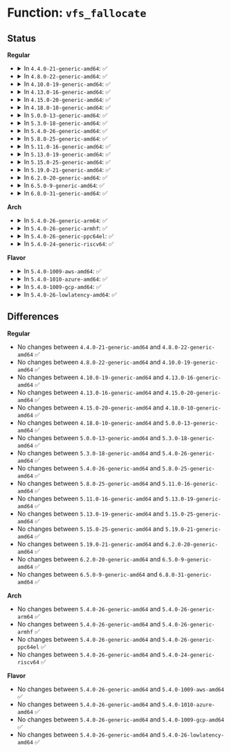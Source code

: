 # Function: <code>vfs_fallocate</code>

## Status
<b>Regular</b>
<ul>
<li>
<details>
<summary>In <code>4.4.0-21-generic-amd64</code>: ✅</summary>

```c
int vfs_fallocate(struct file * file, int mode, loff_t offset, loff_t len)
```

```json
{
  "name": "vfs_fallocate",
  "collision_type": "Unique Global",
  "inline_type": "No",
  "funcs": [
    {
      "addr": 18446744071580980608,
      "name": "vfs_fallocate",
      "external": true,
      "loc": "fs/open.c:231",
      "file": "fs/open.c",
      "inline": "seen, unknown",
      "caller_inline": [],
      "caller_func": [
        "mm/madvise.c:SyS_madvise",
        "fs/open.c:SyS_fallocate",
        "fs/ioctl.c:ioctl_preallocate"
      ]
    }
  ],
  "symbols": [
    {
      "addr": 18446744071580980608,
      "name": "vfs_fallocate",
      "section": ".text",
      "bind": "STB_GLOBAL",
      "size": 538
    }
  ]
}
```
</details>
</li>
<li>
<details>
<summary>In <code>4.8.0-22-generic-amd64</code>: ✅</summary>

```c
int vfs_fallocate(struct file * file, int mode, loff_t offset, loff_t len)
```

```json
{
  "name": "vfs_fallocate",
  "collision_type": "Unique Global",
  "inline_type": "No",
  "funcs": [
    {
      "addr": 18446744071581135728,
      "name": "vfs_fallocate",
      "external": true,
      "loc": "fs/open.c:231",
      "file": "fs/open.c",
      "inline": "seen, unknown",
      "caller_inline": [],
      "caller_func": [
        "mm/madvise.c:SyS_madvise",
        "fs/open.c:SyS_fallocate",
        "fs/ioctl.c:ioctl_preallocate"
      ]
    }
  ],
  "symbols": [
    {
      "addr": 18446744071581135728,
      "name": "vfs_fallocate",
      "section": ".text",
      "bind": "STB_GLOBAL",
      "size": 538
    }
  ]
}
```
</details>
</li>
<li>
<details>
<summary>In <code>4.10.0-19-generic-amd64</code>: ✅</summary>

```c
int vfs_fallocate(struct file * file, int mode, loff_t offset, loff_t len)
```

```json
{
  "name": "vfs_fallocate",
  "collision_type": "Unique Global",
  "inline_type": "No",
  "funcs": [
    {
      "addr": 18446744071581210816,
      "name": "vfs_fallocate",
      "external": true,
      "loc": "fs/open.c:242",
      "file": "fs/open.c",
      "inline": "seen, unknown",
      "caller_inline": [],
      "caller_func": [
        "mm/madvise.c:SyS_madvise",
        "fs/open.c:SyS_fallocate",
        "fs/ioctl.c:ioctl_preallocate"
      ]
    }
  ],
  "symbols": [
    {
      "addr": 18446744071581210816,
      "name": "vfs_fallocate",
      "section": ".text",
      "bind": "STB_GLOBAL",
      "size": 543
    }
  ]
}
```
</details>
</li>
<li>
<details>
<summary>In <code>4.13.0-16-generic-amd64</code>: ✅</summary>

```c
int vfs_fallocate(struct file * file, int mode, loff_t offset, loff_t len)
```

```json
{
  "name": "vfs_fallocate",
  "collision_type": "Unique Global",
  "inline_type": "No",
  "funcs": [
    {
      "addr": 18446744071581256736,
      "name": "vfs_fallocate",
      "external": true,
      "loc": "fs/open.c:243",
      "file": "fs/open.c",
      "inline": "seen, unknown",
      "caller_inline": [],
      "caller_func": [
        "mm/madvise.c:SyS_madvise",
        "fs/open.c:SyS_fallocate",
        "fs/ioctl.c:ioctl_preallocate"
      ]
    }
  ],
  "symbols": [
    {
      "addr": 18446744071581256736,
      "name": "vfs_fallocate",
      "section": ".text",
      "bind": "STB_GLOBAL",
      "size": 605
    }
  ]
}
```
</details>
</li>
<li>
<details>
<summary>In <code>4.15.0-20-generic-amd64</code>: ✅</summary>

```c
int vfs_fallocate(struct file * file, int mode, loff_t offset, loff_t len)
```

```json
{
  "name": "vfs_fallocate",
  "collision_type": "Unique Global",
  "inline_type": "No",
  "funcs": [
    {
      "addr": 18446744071581395856,
      "name": "vfs_fallocate",
      "external": true,
      "loc": "fs/open.c:243",
      "file": "fs/open.c",
      "inline": "seen, unknown",
      "caller_inline": [],
      "caller_func": [
        "mm/madvise.c:SyS_madvise",
        "fs/open.c:SyS_fallocate",
        "fs/ioctl.c:ioctl_preallocate"
      ]
    }
  ],
  "symbols": [
    {
      "addr": 18446744071581395856,
      "name": "vfs_fallocate",
      "section": ".text",
      "bind": "STB_GLOBAL",
      "size": 607
    }
  ]
}
```
</details>
</li>
<li>
<details>
<summary>In <code>4.18.0-10-generic-amd64</code>: ✅</summary>

```c
int vfs_fallocate(struct file * file, int mode, loff_t offset, loff_t len)
```

```json
{
  "name": "vfs_fallocate",
  "collision_type": "Unique Global",
  "inline_type": "No",
  "funcs": [
    {
      "addr": 18446744071581550464,
      "name": "vfs_fallocate",
      "external": true,
      "loc": "fs/open.c:243",
      "file": "fs/open.c",
      "inline": "seen, unknown",
      "caller_inline": [],
      "caller_func": [
        "mm/madvise.c:__ia32_sys_madvise",
        "mm/madvise.c:__x64_sys_madvise",
        "fs/open.c:ksys_fallocate",
        "fs/ioctl.c:ioctl_preallocate"
      ]
    }
  ],
  "symbols": [
    {
      "addr": 18446744071581550464,
      "name": "vfs_fallocate",
      "section": ".text",
      "bind": "STB_GLOBAL",
      "size": 619
    }
  ]
}
```
</details>
</li>
<li>
<details>
<summary>In <code>5.0.0-13-generic-amd64</code>: ✅</summary>

```c
int vfs_fallocate(struct file * file, int mode, loff_t offset, loff_t len)
```

```json
{
  "name": "vfs_fallocate",
  "collision_type": "Unique Global",
  "inline_type": "No",
  "funcs": [
    {
      "addr": 18446744071581636432,
      "name": "vfs_fallocate",
      "external": true,
      "loc": "fs/open.c:232",
      "file": "fs/open.c",
      "inline": "seen, unknown",
      "caller_inline": [],
      "caller_func": [
        "mm/madvise.c:__ia32_sys_madvise",
        "mm/madvise.c:__x64_sys_madvise",
        "fs/open.c:ksys_fallocate",
        "fs/ioctl.c:ioctl_preallocate"
      ]
    }
  ],
  "symbols": [
    {
      "addr": 18446744071581636432,
      "name": "vfs_fallocate",
      "section": ".text",
      "bind": "STB_GLOBAL",
      "size": 638
    }
  ]
}
```
</details>
</li>
<li>
<details>
<summary>In <code>5.3.0-18-generic-amd64</code>: ✅</summary>

```c
int vfs_fallocate(struct file * file, int mode, loff_t offset, loff_t len)
```

```json
{
  "name": "vfs_fallocate",
  "collision_type": "Unique Global",
  "inline_type": "No",
  "funcs": [
    {
      "addr": 18446744071581753040,
      "name": "vfs_fallocate",
      "external": true,
      "loc": "fs/open.c:233",
      "file": "fs/open.c",
      "inline": "seen, unknown",
      "caller_inline": [],
      "caller_func": [
        "mm/madvise.c:__do_sys_madvise",
        "fs/open.c:ksys_fallocate",
        "fs/ioctl.c:ioctl_preallocate"
      ]
    }
  ],
  "symbols": [
    {
      "addr": 18446744071581753040,
      "name": "vfs_fallocate",
      "section": ".text",
      "bind": "STB_GLOBAL",
      "size": 661
    }
  ]
}
```
</details>
</li>
<li>
<details>
<summary>In <code>5.4.0-26-generic-amd64</code>: ✅</summary>

```c
int vfs_fallocate(struct file * file, int mode, loff_t offset, loff_t len)
```

```json
{
  "name": "vfs_fallocate",
  "collision_type": "Unique Global",
  "inline_type": "No",
  "funcs": [
    {
      "addr": 18446744071581825248,
      "name": "vfs_fallocate",
      "external": true,
      "loc": "fs/open.c:233",
      "file": "fs/open.c",
      "inline": "seen, unknown",
      "caller_inline": [],
      "caller_func": [
        "mm/madvise.c:__do_sys_madvise",
        "fs/open.c:ksys_fallocate",
        "fs/ioctl.c:ioctl_preallocate"
      ]
    }
  ],
  "symbols": [
    {
      "addr": 18446744071581825248,
      "name": "vfs_fallocate",
      "section": ".text",
      "bind": "STB_GLOBAL",
      "size": 661
    }
  ]
}
```
</details>
</li>
<li>
<details>
<summary>In <code>5.8.0-25-generic-amd64</code>: ✅</summary>

```c
int vfs_fallocate(struct file * file, int mode, loff_t offset, loff_t len)
```

```json
{
  "name": "vfs_fallocate",
  "collision_type": "Unique Global",
  "inline_type": "No",
  "funcs": [
    {
      "addr": 18446744071582046976,
      "name": "vfs_fallocate",
      "external": true,
      "loc": "fs/open.c:230",
      "file": "fs/open.c",
      "inline": "seen, unknown",
      "caller_inline": [],
      "caller_func": [
        "mm/madvise.c:madvise_remove",
        "fs/open.c:__ia32_sys_fallocate",
        "fs/open.c:__x64_sys_fallocate",
        "fs/ioctl.c:compat_ioctl_preallocate",
        "fs/ioctl.c:ioctl_preallocate",
        "fs/io_uring.c:io_issue_sqe"
      ]
    }
  ],
  "symbols": [
    {
      "addr": 18446744071582046976,
      "name": "vfs_fallocate",
      "section": ".text",
      "bind": "STB_GLOBAL",
      "size": 650
    }
  ]
}
```
</details>
</li>
<li>
<details>
<summary>In <code>5.11.0-16-generic-amd64</code>: ✅</summary>

```c
int vfs_fallocate(struct file * file, int mode, loff_t offset, loff_t len)
```

```json
{
  "name": "vfs_fallocate",
  "collision_type": "Unique Global",
  "inline_type": "No",
  "funcs": [
    {
      "addr": 18446744071582096880,
      "name": "vfs_fallocate",
      "external": true,
      "loc": "fs/open.c:230",
      "file": "fs/open.c",
      "inline": "seen, unknown",
      "caller_inline": [],
      "caller_func": [
        "mm/madvise.c:madvise_remove",
        "fs/open.c:__ia32_sys_fallocate",
        "fs/open.c:__x64_sys_fallocate",
        "fs/ioctl.c:compat_ioctl_preallocate",
        "fs/ioctl.c:ioctl_preallocate",
        "fs/io_uring.c:io_issue_sqe"
      ]
    }
  ],
  "symbols": [
    {
      "addr": 18446744071582096880,
      "name": "vfs_fallocate",
      "section": ".text",
      "bind": "STB_GLOBAL",
      "size": 738
    }
  ]
}
```
</details>
</li>
<li>
<details>
<summary>In <code>5.13.0-19-generic-amd64</code>: ✅</summary>

```c
int vfs_fallocate(struct file * file, int mode, loff_t offset, loff_t len)
```

```json
{
  "name": "vfs_fallocate",
  "collision_type": "Unique Global",
  "inline_type": "No",
  "funcs": [
    {
      "addr": 18446744071582121680,
      "name": "vfs_fallocate",
      "external": true,
      "loc": "fs/open.c:231",
      "file": "fs/open.c",
      "inline": "seen, unknown",
      "caller_inline": [],
      "caller_func": [
        "fs/open.c:__ia32_sys_fallocate",
        "fs/open.c:__x64_sys_fallocate",
        "fs/ioctl.c:compat_ioctl_preallocate",
        "fs/ioctl.c:ioctl_preallocate",
        "fs/io_uring.c:io_issue_sqe"
      ]
    }
  ],
  "symbols": [
    {
      "addr": 18446744071582121680,
      "name": "vfs_fallocate",
      "section": ".text",
      "bind": "STB_GLOBAL",
      "size": 738
    }
  ]
}
```
</details>
</li>
<li>
<details>
<summary>In <code>5.15.0-25-generic-amd64</code>: ✅</summary>

```c
int vfs_fallocate(struct file * file, int mode, loff_t offset, loff_t len)
```

```json
{
  "name": "vfs_fallocate",
  "collision_type": "Unique Global",
  "inline_type": "No",
  "funcs": [
    {
      "addr": 18446744071582438512,
      "name": "vfs_fallocate",
      "external": true,
      "loc": "fs/open.c:228",
      "file": "fs/open.c",
      "inline": "seen, unknown",
      "caller_inline": [],
      "caller_func": [
        "fs/open.c:__ia32_sys_fallocate",
        "fs/open.c:__x64_sys_fallocate",
        "fs/ioctl.c:compat_ioctl_preallocate",
        "fs/ioctl.c:ioctl_preallocate",
        "fs/io_uring.c:io_issue_sqe"
      ]
    }
  ],
  "symbols": [
    {
      "addr": 18446744071582438512,
      "name": "vfs_fallocate",
      "section": ".text",
      "bind": "STB_GLOBAL",
      "size": 754
    }
  ]
}
```
</details>
</li>
<li>
<details>
<summary>In <code>5.19.0-21-generic-amd64</code>: ✅</summary>

```c
int vfs_fallocate(struct file * file, int mode, loff_t offset, loff_t len)
```

```json
{
  "name": "vfs_fallocate",
  "collision_type": "Unique Global",
  "inline_type": "No",
  "funcs": [
    {
      "addr": 18446744071582957568,
      "name": "vfs_fallocate",
      "external": true,
      "loc": "fs/open.c:243",
      "file": "fs/open.c",
      "inline": "seen, unknown",
      "caller_inline": [],
      "caller_func": [
        "mm/madvise.c:madvise_vma_behavior",
        "fs/open.c:__ia32_sys_fallocate",
        "fs/open.c:__x64_sys_fallocate",
        "fs/ioctl.c:compat_ioctl_preallocate",
        "fs/ioctl.c:ioctl_preallocate",
        "io_uring/io_uring.c:io_fallocate"
      ]
    }
  ],
  "symbols": [
    {
      "addr": 18446744071582957568,
      "name": "vfs_fallocate",
      "section": ".text",
      "bind": "STB_GLOBAL",
      "size": 866
    }
  ]
}
```
</details>
</li>
<li>
<details>
<summary>In <code>6.2.0-20-generic-amd64</code>: ✅</summary>

```c
int vfs_fallocate(struct file * file, int mode, loff_t offset, loff_t len)
```

```json
{
  "name": "vfs_fallocate",
  "collision_type": "Unique Global",
  "inline_type": "No",
  "funcs": [
    {
      "addr": 18446744071583515856,
      "name": "vfs_fallocate",
      "external": true,
      "loc": "fs/open.c:243",
      "file": "fs/open.c",
      "inline": "seen, unknown",
      "caller_inline": [],
      "caller_func": [
        "mm/madvise.c:madvise_vma_behavior",
        "fs/open.c:__ia32_sys_fallocate",
        "fs/open.c:__x64_sys_fallocate",
        "fs/ioctl.c:compat_ioctl_preallocate",
        "fs/ioctl.c:ioctl_preallocate",
        "io_uring/sync.c:io_fallocate"
      ]
    }
  ],
  "symbols": [
    {
      "addr": 18446744071583515856,
      "name": "vfs_fallocate",
      "section": ".text",
      "bind": "STB_GLOBAL",
      "size": 866
    }
  ]
}
```
</details>
</li>
<li>
<details>
<summary>In <code>6.5.0-9-generic-amd64</code>: ✅</summary>

```c
int vfs_fallocate(struct file * file, int mode, loff_t offset, loff_t len)
```

```json
{
  "name": "vfs_fallocate",
  "collision_type": "Unique Global",
  "inline_type": "No",
  "funcs": [
    {
      "addr": 18446744071583731344,
      "name": "vfs_fallocate",
      "external": true,
      "loc": "fs/open.c:244",
      "file": "fs/open.c",
      "inline": "seen, unknown",
      "caller_inline": [],
      "caller_func": [
        "mm/madvise.c:madvise_vma_behavior",
        "fs/open.c:__ia32_sys_fallocate",
        "fs/open.c:__x64_sys_fallocate",
        "fs/ioctl.c:compat_ioctl_preallocate",
        "fs/ioctl.c:ioctl_preallocate",
        "io_uring/sync.c:io_fallocate"
      ]
    }
  ],
  "symbols": [
    {
      "addr": 18446744071583731344,
      "name": "vfs_fallocate",
      "section": ".text",
      "bind": "STB_GLOBAL",
      "size": 907
    }
  ]
}
```
</details>
</li>
<li>
<details>
<summary>In <code>6.8.0-31-generic-amd64</code>: ✅</summary>

```c
int vfs_fallocate(struct file * file, int mode, loff_t offset, loff_t len)
```

```json
{
  "name": "vfs_fallocate",
  "collision_type": "Unique Global",
  "inline_type": "No",
  "funcs": [
    {
      "addr": 18446744071583932144,
      "name": "vfs_fallocate",
      "external": true,
      "loc": "fs/open.c:244",
      "file": "fs/open.c",
      "inline": "seen, unknown",
      "caller_inline": [],
      "caller_func": [
        "mm/madvise.c:madvise_vma_behavior",
        "fs/open.c:__ia32_sys_fallocate",
        "fs/open.c:__x64_sys_fallocate",
        "fs/ioctl.c:compat_ioctl_preallocate",
        "fs/ioctl.c:ioctl_preallocate",
        "io_uring/sync.c:io_fallocate"
      ]
    }
  ],
  "symbols": [
    {
      "addr": 18446744071583932144,
      "name": "vfs_fallocate",
      "section": ".text",
      "bind": "STB_GLOBAL",
      "size": 884
    }
  ]
}
```
</details>
</li>
</ul>
<b>Arch</b>
<ul>
<li>
<details>
<summary>In <code>5.4.0-26-generic-arm64</code>: ✅</summary>

```c
int vfs_fallocate(struct file * file, int mode, loff_t offset, loff_t len)
```

```json
{
  "name": "vfs_fallocate",
  "collision_type": "Unique Global",
  "inline_type": "No",
  "funcs": [
    {
      "addr": 18446603336493288704,
      "name": "vfs_fallocate",
      "external": true,
      "loc": "fs/open.c:233",
      "file": "fs/open.c",
      "inline": "seen, unknown",
      "caller_inline": [],
      "caller_func": [
        "mm/madvise.c:__arm64_sys_madvise",
        "fs/open.c:ksys_fallocate",
        "fs/ioctl.c:ioctl_preallocate"
      ]
    }
  ],
  "symbols": [
    {
      "addr": 18446603336493288704,
      "name": "vfs_fallocate",
      "section": ".text",
      "bind": "STB_GLOBAL",
      "size": 632
    }
  ]
}
```
</details>
</li>
<li>
<details>
<summary>In <code>5.4.0-26-generic-armhf</code>: ✅</summary>

```c
int vfs_fallocate(struct file * file, int mode, loff_t offset, loff_t len)
```

```json
{
  "name": "vfs_fallocate",
  "collision_type": "Unique Global",
  "inline_type": "No",
  "funcs": [
    {
      "addr": 3226892728,
      "name": "vfs_fallocate",
      "external": true,
      "loc": "fs/open.c:233",
      "file": "fs/open.c",
      "inline": "seen, unknown",
      "caller_inline": [],
      "caller_func": [
        "mm/madvise.c:__se_sys_madvise",
        "fs/open.c:ksys_fallocate",
        "fs/ioctl.c:ioctl_preallocate"
      ]
    }
  ],
  "symbols": [
    {
      "addr": 3226892728,
      "name": "vfs_fallocate",
      "section": ".text",
      "bind": "STB_GLOBAL",
      "size": 676
    }
  ]
}
```
</details>
</li>
<li>
<details>
<summary>In <code>5.4.0-26-generic-ppc64el</code>: ✅</summary>

```c
int vfs_fallocate(struct file * file, int mode, loff_t offset, loff_t len)
```

```json
{
  "name": "vfs_fallocate",
  "collision_type": "Unique Global",
  "inline_type": "No",
  "funcs": [
    {
      "addr": 13835058055286825184,
      "name": "vfs_fallocate",
      "external": true,
      "loc": "fs/open.c:233",
      "file": "fs/open.c",
      "inline": "seen, unknown",
      "caller_inline": [],
      "caller_func": [
        "mm/madvise.c:__se_sys_madvise",
        "fs/open.c:ksys_fallocate",
        "fs/ioctl.c:ioctl_preallocate",
        "fs/ioctl.c:ioctl_preallocate"
      ]
    }
  ],
  "symbols": [
    {
      "addr": 13835058055286825184,
      "name": "vfs_fallocate",
      "section": ".text",
      "bind": "STB_GLOBAL",
      "size": 912
    }
  ]
}
```
</details>
</li>
<li>
<details>
<summary>In <code>5.4.0-24-generic-riscv64</code>: ✅</summary>

```c
int vfs_fallocate(struct file * file, int mode, loff_t offset, loff_t len)
```

```json
{
  "name": "vfs_fallocate",
  "collision_type": "Unique Global",
  "inline_type": "No",
  "funcs": [
    {
      "addr": 18446743936273035834,
      "name": "vfs_fallocate",
      "external": true,
      "loc": "fs/open.c:233",
      "file": "fs/open.c",
      "inline": "seen, unknown",
      "caller_inline": [],
      "caller_func": [
        "mm/madvise.c:__se_sys_madvise",
        "fs/open.c:ksys_fallocate",
        "fs/ioctl.c:ioctl_preallocate"
      ]
    }
  ],
  "symbols": [
    {
      "addr": 18446743936273035834,
      "name": "vfs_fallocate",
      "section": ".text",
      "bind": "STB_GLOBAL",
      "size": 504
    }
  ]
}
```
</details>
</li>
</ul>
<b>Flavor</b>
<ul>
<li>
<details>
<summary>In <code>5.4.0-1009-aws-amd64</code>: ✅</summary>

```c
int vfs_fallocate(struct file * file, int mode, loff_t offset, loff_t len)
```

```json
{
  "name": "vfs_fallocate",
  "collision_type": "Unique Global",
  "inline_type": "No",
  "funcs": [
    {
      "addr": 18446744071581793984,
      "name": "vfs_fallocate",
      "external": true,
      "loc": "fs/open.c:233",
      "file": "fs/open.c",
      "inline": "seen, unknown",
      "caller_inline": [],
      "caller_func": [
        "mm/madvise.c:__do_sys_madvise",
        "fs/open.c:ksys_fallocate",
        "fs/ioctl.c:ioctl_preallocate"
      ]
    }
  ],
  "symbols": [
    {
      "addr": 18446744071581793984,
      "name": "vfs_fallocate",
      "section": ".text",
      "bind": "STB_GLOBAL",
      "size": 661
    }
  ]
}
```
</details>
</li>
<li>
<details>
<summary>In <code>5.4.0-1010-azure-amd64</code>: ✅</summary>

```c
int vfs_fallocate(struct file * file, int mode, loff_t offset, loff_t len)
```

```json
{
  "name": "vfs_fallocate",
  "collision_type": "Unique Global",
  "inline_type": "No",
  "funcs": [
    {
      "addr": 18446744071581731648,
      "name": "vfs_fallocate",
      "external": true,
      "loc": "fs/open.c:233",
      "file": "fs/open.c",
      "inline": "seen, unknown",
      "caller_inline": [],
      "caller_func": [
        "mm/madvise.c:__do_sys_madvise",
        "fs/open.c:ksys_fallocate",
        "fs/ioctl.c:ioctl_preallocate"
      ]
    }
  ],
  "symbols": [
    {
      "addr": 18446744071581731648,
      "name": "vfs_fallocate",
      "section": ".text",
      "bind": "STB_GLOBAL",
      "size": 661
    }
  ]
}
```
</details>
</li>
<li>
<details>
<summary>In <code>5.4.0-1009-gcp-amd64</code>: ✅</summary>

```c
int vfs_fallocate(struct file * file, int mode, loff_t offset, loff_t len)
```

```json
{
  "name": "vfs_fallocate",
  "collision_type": "Unique Global",
  "inline_type": "No",
  "funcs": [
    {
      "addr": 18446744071581785296,
      "name": "vfs_fallocate",
      "external": true,
      "loc": "fs/open.c:233",
      "file": "fs/open.c",
      "inline": "seen, unknown",
      "caller_inline": [],
      "caller_func": [
        "mm/madvise.c:__do_sys_madvise",
        "fs/open.c:ksys_fallocate",
        "fs/ioctl.c:ioctl_preallocate"
      ]
    }
  ],
  "symbols": [
    {
      "addr": 18446744071581785296,
      "name": "vfs_fallocate",
      "section": ".text",
      "bind": "STB_GLOBAL",
      "size": 661
    }
  ]
}
```
</details>
</li>
<li>
<details>
<summary>In <code>5.4.0-26-lowlatency-amd64</code>: ✅</summary>

```c
int vfs_fallocate(struct file * file, int mode, loff_t offset, loff_t len)
```

```json
{
  "name": "vfs_fallocate",
  "collision_type": "Unique Global",
  "inline_type": "No",
  "funcs": [
    {
      "addr": 18446744071581854432,
      "name": "vfs_fallocate",
      "external": true,
      "loc": "fs/open.c:233",
      "file": "fs/open.c",
      "inline": "seen, unknown",
      "caller_inline": [],
      "caller_func": [
        "mm/madvise.c:__do_sys_madvise",
        "fs/open.c:ksys_fallocate",
        "fs/ioctl.c:ioctl_preallocate"
      ]
    }
  ],
  "symbols": [
    {
      "addr": 18446744071581854432,
      "name": "vfs_fallocate",
      "section": ".text",
      "bind": "STB_GLOBAL",
      "size": 661
    }
  ]
}
```
</details>
</li>
</ul>

## Differences
<b>Regular</b>
<ul>
<li>
No changes between <code>4.4.0-21-generic-amd64</code> and <code>4.8.0-22-generic-amd64</code> ✅
</li>
<li>
No changes between <code>4.8.0-22-generic-amd64</code> and <code>4.10.0-19-generic-amd64</code> ✅
</li>
<li>
No changes between <code>4.10.0-19-generic-amd64</code> and <code>4.13.0-16-generic-amd64</code> ✅
</li>
<li>
No changes between <code>4.13.0-16-generic-amd64</code> and <code>4.15.0-20-generic-amd64</code> ✅
</li>
<li>
No changes between <code>4.15.0-20-generic-amd64</code> and <code>4.18.0-10-generic-amd64</code> ✅
</li>
<li>
No changes between <code>4.18.0-10-generic-amd64</code> and <code>5.0.0-13-generic-amd64</code> ✅
</li>
<li>
No changes between <code>5.0.0-13-generic-amd64</code> and <code>5.3.0-18-generic-amd64</code> ✅
</li>
<li>
No changes between <code>5.3.0-18-generic-amd64</code> and <code>5.4.0-26-generic-amd64</code> ✅
</li>
<li>
No changes between <code>5.4.0-26-generic-amd64</code> and <code>5.8.0-25-generic-amd64</code> ✅
</li>
<li>
No changes between <code>5.8.0-25-generic-amd64</code> and <code>5.11.0-16-generic-amd64</code> ✅
</li>
<li>
No changes between <code>5.11.0-16-generic-amd64</code> and <code>5.13.0-19-generic-amd64</code> ✅
</li>
<li>
No changes between <code>5.13.0-19-generic-amd64</code> and <code>5.15.0-25-generic-amd64</code> ✅
</li>
<li>
No changes between <code>5.15.0-25-generic-amd64</code> and <code>5.19.0-21-generic-amd64</code> ✅
</li>
<li>
No changes between <code>5.19.0-21-generic-amd64</code> and <code>6.2.0-20-generic-amd64</code> ✅
</li>
<li>
No changes between <code>6.2.0-20-generic-amd64</code> and <code>6.5.0-9-generic-amd64</code> ✅
</li>
<li>
No changes between <code>6.5.0-9-generic-amd64</code> and <code>6.8.0-31-generic-amd64</code> ✅
</li>
</ul>
<b>Arch</b>
<ul>
<li>
No changes between <code>5.4.0-26-generic-amd64</code> and <code>5.4.0-26-generic-arm64</code> ✅
</li>
<li>
No changes between <code>5.4.0-26-generic-amd64</code> and <code>5.4.0-26-generic-armhf</code> ✅
</li>
<li>
No changes between <code>5.4.0-26-generic-amd64</code> and <code>5.4.0-26-generic-ppc64el</code> ✅
</li>
<li>
No changes between <code>5.4.0-26-generic-amd64</code> and <code>5.4.0-24-generic-riscv64</code> ✅
</li>
</ul>
<b>Flavor</b>
<ul>
<li>
No changes between <code>5.4.0-26-generic-amd64</code> and <code>5.4.0-1009-aws-amd64</code> ✅
</li>
<li>
No changes between <code>5.4.0-26-generic-amd64</code> and <code>5.4.0-1010-azure-amd64</code> ✅
</li>
<li>
No changes between <code>5.4.0-26-generic-amd64</code> and <code>5.4.0-1009-gcp-amd64</code> ✅
</li>
<li>
No changes between <code>5.4.0-26-generic-amd64</code> and <code>5.4.0-26-lowlatency-amd64</code> ✅
</li>
</ul>
